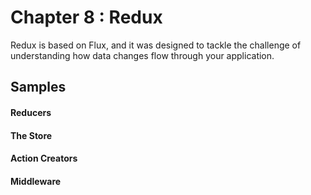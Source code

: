 Chapter 8 : Redux
==================
Redux is based on Flux, and it was designed to tackle the challenge of understanding how data changes 
flow through your application. 

Samples
--------

#### Reducers

#### The Store

#### Action Creators

#### Middleware
